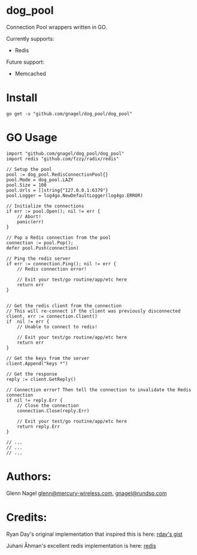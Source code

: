 dog_pool
========

Connection Pool wrappers written in GO.

Currently supports:
- Redis

Future support:
- Memcached



Install
=======

	go get -u "github.com/gnagel/dog_pool/dog_pool"


GO Usage
========

	import "github.com/gnagel/dog_pool/dog_pool"
	import redis "github.com/fzzy/radix/redis"

	// Setup the pool
	pool := dog_pool.RedisConnectionPool{}
	pool.Mode = dog_pool.LAZY
	pool.Size = 100
	pool.Urls = []string{"127.0.0.1:6379"}
	pool.Logger = log4go.NewDefaultLogger(log4go.ERROR)
	
	// Initialize the connections
	if err := pool.Open(); nil != err {
		// Abort!
		panic(err)
	}
	
	// Pop a Redis connection from the pool
	connection := pool.Pop();
	defer pool.Push(connection)
	
	// Ping the redis server
	if err := connection.Ping(); nil != err {
		// Redis connection error!
	
		// Exit your test/go routine/app/etc here
		return err
	}
	
	
	// Get the redis client from the connection
	// This will re-connect if the client was previously disconnected
	client, err := connection.Client()
	if  nil != err {
		// Unable to connect to redis!
	
		// Exit your test/go routine/app/etc here
		return err
	}
	
	// Get the keys from the server
	client.Append("keys *")
	
	// Get the response
	reply := client.GetReply()
	
	// Connection error? Then tell the connection to invalidate the Redis connection
	if nil != reply.Err {
		// Close the connection
		connection.Close(reply.Err)
	
		// Exit your test/go routine/app/etc here
		return reply.Err
	}
	
	// ...
	// ...
	// ...
	


Authors:
========

Glenn Nagel <glenn@mercury-wireless.com>, <gnagel@rundsp.com>


Credits:
========

Ryan Day's original implementation that inspired this is here: [rday's gist](https://gist.github.com/rday/3504674)

Juhani Åhman's excellent redis implementation is here: [redis](https://github.com/fzzy/radix)

